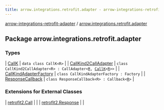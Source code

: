 ```yaml
---
title: arrow.integrations.retrofit.adapter - arrow-integrations-retrofit-adapter
---
```


[arrow-integrations-retrofit-adapter](../index.html) / [arrow.integrations.retrofit.adapter](./index.html)

## Package arrow.integrations.retrofit.adapter

### Types

| [CallK](-call-k/index.html) | `data class CallK<R>` |
| [CallKind2CallAdapter](-call-kind2-call-adapter/index.html) | `class CallKind2CallAdapter<R> : CallAdapter<`[`R`](-call-kind2-call-adapter/index.html#R)`, `[`CallK`](-call-k/index.html)`<`[`R`](-call-kind2-call-adapter/index.html#R)`>>` |
| [CallKindAdapterFactory](-call-kind-adapter-factory/index.html) | `class CallKindAdapterFactory : Factory` |
| [ResponseCallback](-response-callback/index.html) | `class ResponseCallback<R> : Callback<`[`R`](-response-callback/index.html#R)`>` |

### Extensions for External Classes

| [retrofit2.Call](retrofit2.-call/index.html) |  |
| [retrofit2.Response](retrofit2.-response/index.html) |  |

